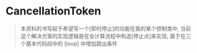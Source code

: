 # CancellationToken

> 本资料的书写起于希望写一个[即时停止]的功能在我的某个控制类中, 当前这个解决方案的实现逻辑是在全计算流程中构造[停止点]来实现, 属于在三个基本代码段中的 [loop] 中增加跳出条件

